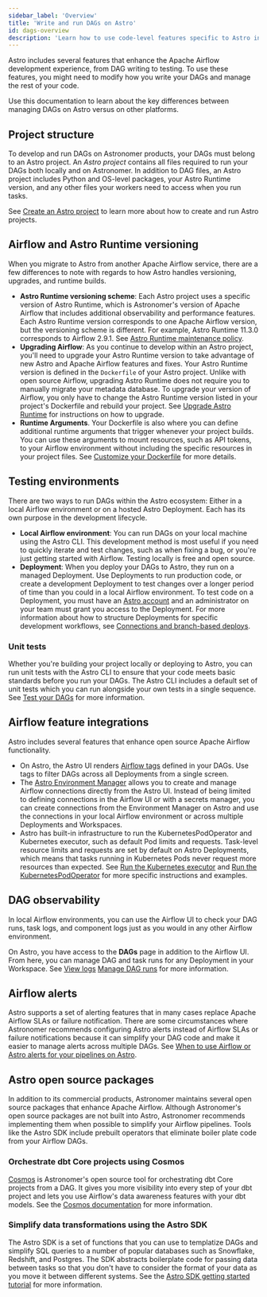 ```yaml
---
sidebar_label: 'Overview'
title: 'Write and run DAGs on Astro'
id: dags-overview
description: 'Learn how to use code-level features specific to Astro in your Apache Airflow DAGs.'
---
```


Astro includes several features that enhance the Apache Airflow development experience, from DAG writing to testing. To use these features, you might need to modify how you write your DAGs and manage the rest of your code.

Use this documentation to learn about the key differences between managing DAGs on Astro versus on other platforms. 

## Project structure

To develop and run DAGs on Astronomer products, your DAGs must belong to an Astro project. An _Astro project_ contains all files required to run your DAGs both locally and on Astronomer. In addition to DAG files, an Astro project includes Python and OS-level packages, your Astro Runtime version, and any other files your workers need to access when you run tasks.

See [Create an Astro project](cli/get-started-cli.md) to learn more about how to create and run Astro projects.

## Airflow and Astro Runtime versioning

When you migrate to Astro from another Apache Airflow service, there are a few differences to note with regards to how Astro handles versioning, upgrades, and runtime builds.

- **Astro Runtime versioning scheme**: Each Astro project uses a specific version of Astro Runtime, which is Astronomer's version of Apache Airflow that includes additional observability and performance features. Each Astro Runtime version corresponds to one Apache Airflow version, but the versioning scheme is different. For example, Astro Runtime 11.3.0 corresponds to Airflow 2.9.1. See [Astro Runtime maintenance policy](runtime-version-lifecycle-policy.mdx).
- **Upgrading Airflow**: As you continue to develop within an Astro project, you'll need to upgrade your Astro Runtime version to take advantage of new Astro and Apache Airflow features and fixes. Your Astro Runtime version is defined in the `Dockerfile` of your Astro project. Unlike with open source Airflow, upgrading Astro Runtime does not require you to manually migrate your metadata database. To upgrade your version of Airflow, you only have to change the Astro Runtime version listed in your project's Dockerfile and rebuild your project. See [Upgrade Astro Runtime](upgrade-runtime.md) for instructions on how to upgrade.
- **Runtime Arguments**. Your Dockerfile is also where you can define additional runtime arguments that trigger whenever your project builds. You can use these arguments to mount resources, such as API tokens, to your Airflow environment without including the specific resources in your project files. See [Customize your Dockerfile](cli/customize-dockerfile.md) for more details.

## Testing environments

There are two ways to run DAGs within the Astro ecosystem: Either in a local Airflow environment or on a hosted Astro Deployment. Each has its own purpose in the development lifecycle.

- **Local Airflow environment**: You can run DAGs on your local machine using the Astro CLI. This development method is most useful if you need to quickly iterate and test changes, such as when fixing a bug, or you're just getting started with Airflow. Testing locally is free and open source.
- **Deployment**: When you deploy your DAGs to Astro, they run on a managed Deployment. Use Deployments to run production code, or create a development Deployment to test changes over a longer period of time than you could in a local Airflow environment. To test code on a Deployment, you must have an [Astro account](log-in-to-astro.md) and an administrator on your team must grant you access to the Deployment. For more information about how to structure Deployments for specific development workflows, see [Connections and branch-based deploys](best-practices/connections-branch-deploys.md).

### Unit tests

Whether you're building your project locally or deploying to Astro, you can run unit tests with the Astro CLI to ensure that your code meets basic standards before you run your DAGs. The Astro CLI includes a default set of unit tests which you can run alongside your own tests in a single sequence. See [Test your DAGs](https://docs.astronomer.io/astro/cli/test-your-astro-project-locally) for more information.

## Airflow feature integrations

Astro includes several features that enhance open source Apache Airflow functionality.

- On Astro, the Astro UI renders [Airflow tags](https://airflow.apache.org/docs/apache-airflow/stable/howto/add-dag-tags.html) defined in your DAGs. Use tags to filter DAGs across all Deployments from a single screen.
- The [Astro Environment Manager](manage-connections-variables.md) allows you to create and manage Airflow connections directly from the Astro UI. Instead of being limited to defining connections in the Airflow UI or with a secrets manager, you can create connections from the Environment Manager on Astro and use the connections in your local Airflow environment or across multiple Deployments and Workspaces.
- Astro has built-in infrastructure to run the KubernetesPodOperator and Kubernetes executor, such as default Pod limits and requests. Task-level resource limits and requests are set by default on Astro Deployments, which means that tasks running in Kubernetes Pods never request more resources than expected. See [Run the Kubernetes executor](kubernetes-executor.md) and [Run the KubernetesPodOperator](kubernetespodoperator.md) for more specific instructions and examples. 

## DAG observability

In local Airflow environments, you can use the Airflow UI to check your DAG runs, task logs, and component logs just as you would in any other Airflow environment.

On Astro, you have access to the **DAGs** page in addition to the Airflow UI. From here, you can manage DAG and task runs for any Deployment in your Workspace. See [View logs](view-logs.md) [Manage DAG runs](manage-dags.md) for more information.

## Airflow alerts

Astro supports a set of alerting features that in many cases replace Apache Airflow SLAs or failure notification. There are some circumstances where Astronomer recommends configuring Astro alerts instead of Airflow SLAs or failure notifications because it can simplify your DAG code and make it easier to manage alerts across multiple DAGs. See [When to use Airflow or Astro alerts for your pipelines on Astro](best-practices/airflow-vs-astro-alerts.md).

## Astro open source packages

In addition to its commercial products, Astronomer maintains several open source packages that enhance Apache Airflow. Although Astronomer's open source packages are not built into Astro, Astronomer recommends implementing them when possible to simplify your Airflow pipelines. Tools like the Astro SDK include prebuilt operators that eliminate boiler plate code from your Airflow DAGs.

### Orchestrate dbt Core projects using Cosmos

[Cosmos](https://www.astronomer.io/cosmos/) is Astronomer's open source tool for orchestrating dbt Core projects from a DAG. It gives you more visibility into every step of your dbt project and lets you use Airflow's data awareness features with your dbt models. See the [Cosmos documentation](https://astronomer.github.io/astronomer-cosmos/) for more information.

### Simplify data transformations using the Astro SDK

The Astro SDK is a set of functions that you can use to templatize DAGs and simplify SQL queries to a number of popular databases such as Snowflake, Redshift, and Postgres. The SDK abstracts boilerplate code for passing data between tasks so that you don't have to consider the format of your data as you move it between different systems. See the [Astro SDK getting started tutorial](https://docs.astronomer.io/learn/astro-python-sdk) for more information.